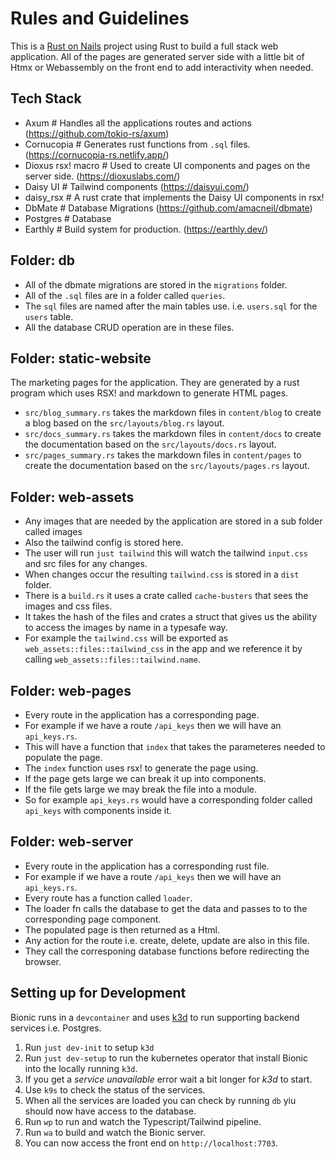 # Rules and Guidelines

This is a [Rust on Nails](https://rust-on-nails.com/) project using Rust to build a full stack web application.
All of the pages are generated server side with a little bit of Htmx or Webassembly on the front end to add interactivity when needed.

## Tech Stack

- Axum              # Handles all the applications routes and actions (https://github.com/tokio-rs/axum)
- Cornucopia        # Generates rust functions from `.sql` files. (https://cornucopia-rs.netlify.app/)
- Dioxus rsx! macro # Used to create UI components and pages on the server side. (https://dioxuslabs.com/)
- Daisy UI          # Tailwind components (https://daisyui.com/)
- daisy_rsx         # A rust crate that implements the Daisy UI components in rsx!
- DbMate            # Database Migrations (https://github.com/amacneil/dbmate)
- Postgres          # Database
- Earthly           # Build system for production. (https://earthly.dev/)

## Folder: db

- All of the dbmate migrations are stored in the `migrations` folder.
- All of the `.sql` files are in a folder called `queries`.
- The `sql` files are named after the main tables use. i.e. `users.sql` for the `users` table.
- All the database CRUD operation are in these files.

## Folder: static-website

The marketing pages for the application. They are generated by a rust program which uses RSX! and markdown to generate HTML pages.

- `src/blog_summary.rs` takes the markdown files in `content/blog` to create a blog based on the `src/layouts/blog.rs` layout.
- `src/docs_summary.rs` takes the markdown files in `content/docs` to create the documentation based on the `src/layouts/docs.rs` layout.
- `src/pages_summary.rs` takes the markdown files in `content/pages` to create the documentation based on the `src/layouts/pages.rs` layout.

## Folder: web-assets

- Any images that are needed by the application are stored in a sub folder called images
- Also the tailwind config is stored here.
- The user will run `just tailwind` this will watch the tailwind `input.css` and src files for any changes. 
- When changes occur the resulting `tailwind.css` is stored in a `dist` folder.
- There is a `build.rs` it uses a crate called `cache-busters` that sees the images and css files. 
- It takes the hash of the files and crates a struct that gives us the ability to access the images by name in a typesafe way.
- For example the `tailwind.css` will be exported as `web_assets::files::tailwind_css` in the app and we reference it by calling `web_assets::files::tailwind.name`.

## Folder: web-pages

- Every route in the application has a corresponding page. 
- For example if we have a route `/api_keys` then we will have an `api_keys.rs`.
- This will have a function that `index` that takes the parameteres needed to populate the page.
- The `index` function uses rsx! to generate the page using.
- If the page gets large we can break it up into components.
- If the file gets large we may break the file into a module.
- So for example `api_keys.rs` would have a corresponding folder called `api_keys` with components inside it.

## Folder: web-server

- Every route in the application has a corresponding rust file.
- For example if we have a route `/api_keys` then we will have an `api_keys.rs`.
- Every route has a function called `loader`.
- The loader fn calls the database to get the data and passes to to the corresponding page component.
- The populated page is then returned as a Html<String>.
- Any action for the route i.e. create, delete, update are also in this file. 
- They call the corresponing database functions before redirecting the browser.

## Setting up for Development

Bionic runs in a `devcontainer` and uses [k3d](https://k3d.io/stable/) to run supporting backend services i.e. Postgres.

1. Run `just dev-init` to setup `k3d`
1. Run `just dev-setup` to run the kubernetes operator that install Bionic into the locally running `k3d`.
1. If you get a *service unavailable* error wait a bit longer for *k3d* to start.
1. Use `k9s` to check the status of the services.
1. When all the services are loaded you can check by running `db` yiu should now have access to the database.
1. Run `wp` to run and watch the Typescript/Tailwind pipeline.
1. Run `wa` to build and watch the Bionic server.
1. You can now access the front end on `http://localhost:7703`.

